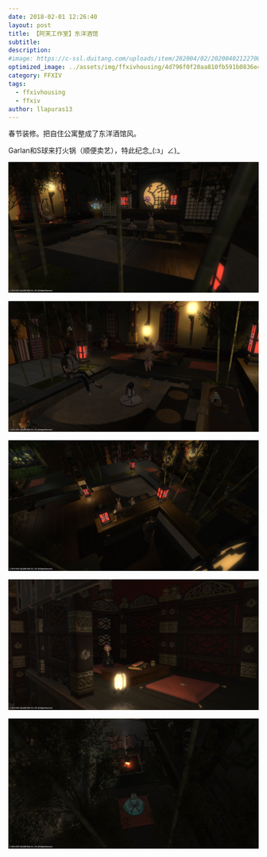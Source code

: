 ```yaml
---
date: 2018-02-01 12:26:40
layout: post
title: 【阿芙工作室】东洋酒馆
subtitle: 
description: 
#image: https://c-ssl.duitang.com/uploads/item/202004/02/20200402122700_elsZt.thumb.600_0.jpeg
optimized_image: ../assets/img/ffxivhousing/4d796f0f20aa810fb591b0836e4c6ea1.png
category: FFXIV
tags:
  - ffxivhousing
  - ffxiv
author: llapuras13
---
```


春节装修。把自住公寓整成了东洋酒馆风。

Garlan和S球来打火锅（顺便卖艺），特此纪念_(:з」∠)_

![](../assets/img/ffxivhousing/4d796f0f20aa810fb591b0836e4c6ea1.png)

![](../assets/img/ffxivhousing/3a438692f1586cf9b1ad1b29aadffc1b.png)

![](../assets/img/ffxivhousing/204d67b83ffe7c089ab8855aa5b2e481.png)

![](../assets/img/ffxivhousing/8d43a6b0932db6c3041416040a8d8760.png)

![](../assets/img/ffxivhousing/9eae8a616ce23e2f2723c1d5b7051124.png)
